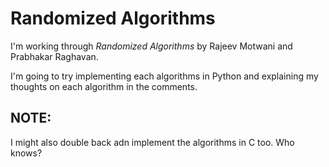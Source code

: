 # Randomized Algorithms

I'm working through *Randomized Algorithms* by Rajeev Motwani and Prabhakar Raghavan. 

I'm going to try implementing each algorithms in Python and explaining my thoughts on each algorithm in the comments. 

## NOTE:
I might also double back adn implement the algorithms in C too. Who knows?